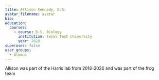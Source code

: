 ```yaml
---
title: Allison Kennedy, B.S.
avatar_filename: avatar
bio: 
education:
  courses:
    - course: B.S. Biology
      institution: Texas Tech University
      year: 2020
superuser: false
user_groups:
  - Alumni
---
```

Allison was part of the Harris lab from 2018-2020 and was part of the frog team

